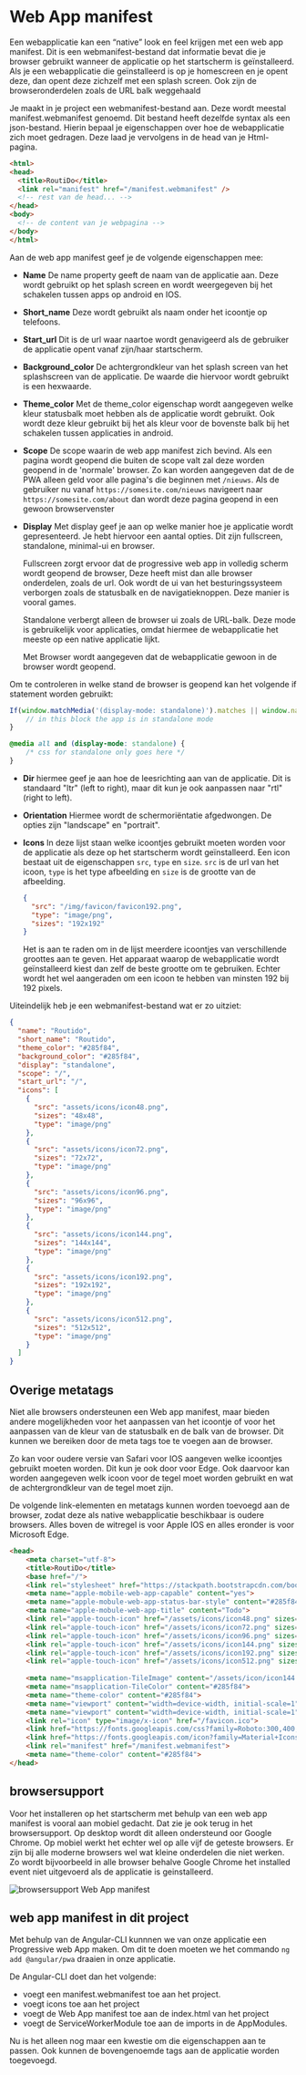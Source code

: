 # Web App manifest

Een webapplicatie kan een “native” look en feel krijgen met een web app manifest. Dit is een webmanifest-bestand dat informatie bevat die je browser gebruikt wanneer de applicatie op het startscherm is geïnstalleerd. Als je een webapplicatie die geïnstalleerd is op je homescreen en je opent deze, dan opent deze zichzelf met een splash screen. Ook zijn de browseronderdelen zoals de URL balk weggehaald

Je maakt in je project een webmanifest-bestand aan. Deze wordt meestal manifest.webmanifest genoemd. Dit bestand heeft dezelfde syntax als een json-bestand. Hierin bepaal je eigenschappen over hoe de webapplicatie zich moet gedragen. Deze laad je vervolgens in de head van je Html-pagina.

```html
<html>
<head>
  <title>RoutiDo</title>
  <link rel="manifest" href="/manifest.webmanifest" />
  <!-- rest van de head... -->
</head>
<body>
  <!-- de content van je webpagina -->
</body>
</html>
```
Aan de web app manifest geef je de volgende eigenschappen mee:
- **Name** De name property geeft de naam van de applicatie aan. Deze wordt gebruikt op het splash screen en wordt weergegeven bij het schakelen tussen apps op android en IOS.

- **Short\_name**
Deze wordt gebruikt als naam onder het icoontje op telefoons.

- **Start\_url**
Dit is de url waar naartoe wordt genavigeerd als de gebruiker de applicatie opent vanaf zijn/haar startscherm.

- **Background\_color**
De achtergrondkleur van het splash screen van het splashscreen van de applicatie. De waarde die hiervoor wordt gebruikt is een hexwaarde.

- **Theme\_color**
 Met de theme\_color eigenschap wordt aangegeven welke kleur statusbalk moet hebben als de applicatie wordt gebruikt. Ook wordt deze kleur gebruikt bij het als kleur voor de bovenste balk bij het schakelen tussen applicaties in android.

- **Scope**
De scope waarin de web app manifest zich bevind. Als een pagina wordt geopend die buiten de scope valt zal deze worden geopend in de 'normale' browser. Zo kan worden aangegeven dat de de PWA alleen geld voor alle pagina's die beginnen met `/nieuws`. Als de gebruiker nu vanaf `https://somesite.com/nieuws` navigeert naar `https://somesite.com/about` dan wordt deze pagina geopend in een gewoon browservenster

- **Display**
Met display geef je aan op welke manier hoe je applicatie wordt gepresenteerd. Je hebt hiervoor een aantal opties. Dit zijn fullscreen, standalone, minimal-ui en browser.

  Fullscreen zorgt ervoor dat de progressive web app in volledig scherm wordt geopend de browser, Deze heeft mist dan alle browser onderdelen, zoals de url. Ook wordt de ui van het besturingssysteem verborgen zoals de statusbalk en de navigatieknoppen. Deze manier is vooral games.

  Standalone verbergt alleen de browser ui zoals de URL-balk. Deze mode is gebruikelijk voor applicaties, omdat hiermee de webapplicatie het meeste op een native applicatie lijkt.

  Met Browser wordt aangegeven dat de webapplicatie gewoon in de browser wordt geopend.

Om te controleren in welke stand de browser is geopend kan het volgende if statement worden gebruikt:
  
  ```javascript
  If(window.matchMedia('(display-mode: standalone)').matches || window.navigator.standAlone) {
      // in this block the app is in standalone mode
  }
  ```
  
  ```css
  @media all and (display-mode: standalone) {
      /* css for standalone only goes here */
  }
  
  ```

- **Dir**
hiermee geef je aan hoe de leesrichting aan van de applicatie. Dit is standaard &quot;ltr&quot; (left to right), maar dit kun je ook aanpassen naar &quot;rtl&quot; (right to left).

- **Orientation**
Hiermee wordt de schermoriëntatie afgedwongen. De opties zijn &quot;landscape&quot; en &quot;portrait&quot;.

- **Icons**
In deze lijst staan welke icoontjes gebruikt moeten worden voor de applicatie als deze op het startscherm wordt geïnstalleerd. Een icon bestaat uit de eigenschappen `src`, `type` en `size`. `src` is de url van het icoon, `type` is het type afbeelding en `size` is de grootte van de afbeelding.

  ```json
  {
    "src": "/img/favicon/favicon192.png",
    "type": "image/png",
    "sizes": "192x192"
  }
  ```
  
  Het is aan te raden om in de lijst meerdere icoontjes van verschillende groottes aan te geven. Het apparaat waarop de webapplicatie wordt geïnstalleerd kiest dan zelf de beste grootte om te gebruiken. Echter wordt het wel aangeraden om een icoon te hebben van minsten 192 bij 192 pixels.
  
Uiteindelijk heb je een webmanifest-bestand wat er zo uitziet:
```json
{
  "name": "Routido",
  "short_name": "Routido",
  "theme_color": "#285f84",
  "background_color": "#285f84",
  "display": "standalone",
  "scope": "/",
  "start_url": "/",
  "icons": [
    {
      "src": "assets/icons/icon48.png",
      "sizes": "48x48",
      "type": "image/png"
    },
    {
      "src": "assets/icons/icon72.png",
      "sizes": "72x72",
      "type": "image/png"
    },
    {
      "src": "assets/icons/icon96.png",
      "sizes": "96x96",
      "type": "image/png"
    },
    {
      "src": "assets/icons/icon144.png",
      "sizes": "144x144",
      "type": "image/png"
    },
    {
      "src": "assets/icons/icon192.png",
      "sizes": "192x192",
      "type": "image/png"
    },
    {
      "src": "assets/icons/icon512.png",
      "sizes": "512x512",
      "type": "image/png"
    }
  ]
}

```
## Overige metatags

Niet alle browsers ondersteunen een Web app manifest, maar bieden andere mogelijkheden voor het aanpassen van het icoontje of voor het aanpassen van de kleur van de statusbalk en de balk van de browser. Dit kunnen we bereiken door de meta tags toe te voegen aan de browser.

Zo kan voor oudere versie van Safari voor IOS aangeven welke icoontjes gebruikt moeten worden. Dit kun je ook door voor Edge. Ook daarvoor kan worden aangegeven welk icoon voor de tegel moet worden gebruikt en wat de achtergrondkleur van de tegel moet zijn.

De volgende link-elementen en metatags kunnen worden toevoegd aan de browser, zodat deze als native webapplicatie beschikbaar is oudere browsers. Alles boven de witregel is voor Apple IOS en alles eronder is voor Microsoft Edge.


```html
<head>
    <meta charset="utf-8">
    <title>RoutiDo</title>
    <base href="/">
    <link rel="stylesheet" href="https://stackpath.bootstrapcdn.com/bootstrap/4.3.1/css/bootstrap.min.css">
    <meta name="apple-mobile-web-app-capable" content="yes">
    <meta name="apple-mobule-web-app-status-bar-style" content="#285f84">
    <meta name="apple-mobule-web-app-title" content="Todo">
    <link rel="apple-touch-icon" href="/assets/icons/icon48.png" sizes="48x48">
    <link rel="apple-touch-icon" href="/assets/icons/icon72.png" sizes="72x72">
    <link rel="apple-touch-icon" href="/assets/icons/icon96.png" sizes="96x96">
    <link rel="apple-touch-icon" href="/assets/icons/icon144.png" sizes="144x144">
    <link rel="apple-touch-icon" href="/assets/icons/icon192.png" sizes="192x192">
    <link rel="apple-touch-icon" href="/assets/icons/icon512.png" sizes="512x512">
  
    <meta name="msapplication-TileImage" content="/assets/icon/icon144.png">
    <meta name="msapplication-TileColor" content="#285f84">
    <meta name="theme-color" content="#285f84">
    <meta name="viewport" content="width=device-width, initial-scale=1">
    <meta name="viewport" content="width=device-width, initial-scale=1">
    <link rel="icon" type="image/x-icon" href="/favicon.ico">
    <link href="https://fonts.googleapis.com/css?family=Roboto:300,400,500&amp;display=swap" rel="stylesheet">
    <link href="https://fonts.googleapis.com/icon?family=Material+Icons" rel="stylesheet">
    <link rel="manifest" href="/manifest.webmanifest">
    <meta name="theme-color" content="#285f84">
</head>
```

## browsersupport
Voor het installeren op het startscherm met behulp van een web app manifest is vooral aan mobiel gedacht. Dat zie je ook terug in het browsersupport. Op desktop wordt dit alleen ondersteund oor Google Chrome. 
Op mobiel werkt het echter wel op alle vijf de geteste browsers. Er zijn bij alle moderne browsers wel wat kleine onderdelen die niet werken. Zo wordt bijvoorbeeld in alle browser behalve Google Chrome het installed event niet uitgevoerd als de applicatie is geinstalleerd.

![browsersupport Web App manifest](docs/img/browsersupport-webappmanifest.png)

## web app manifest in dit project
Met behulp van de Angular-CLI kunnnen we van onze applicatie een Progressive web App maken. Om dit te doen moeten we het commando `ng add @angular/pwa` draaien in onze applicatie.

De Angular-CLI doet dan het volgende:
- voegt een manifest.webmanifest toe aan het project.
- voegt icons toe aan het project
- voegt de Web App manifest toe aan de index.html van het project
- voegt de ServiceWorkerModule toe aan de imports in de AppModules.

Nu is het alleen nog maar een kwestie om die eigenschappen aan te passen. Ook kunnen de bovengenoemde tags aan de applicatie worden toegevoegd.